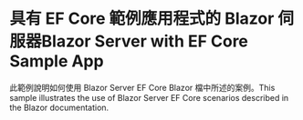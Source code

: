 # <a name="blazor-server-with-ef-core-sample-app"></a><span data-ttu-id="1e2eb-101">具有 EF Core 範例應用程式的 Blazor 伺服器</span><span class="sxs-lookup"><span data-stu-id="1e2eb-101">Blazor Server with EF Core Sample App</span></span>

<span data-ttu-id="1e2eb-102">此範例說明如何使用 Blazor Server EF Core Blazor 檔中所述的案例。</span><span class="sxs-lookup"><span data-stu-id="1e2eb-102">This sample illustrates the use of Blazor Server EF Core scenarios described in the Blazor documentation.</span></span>
